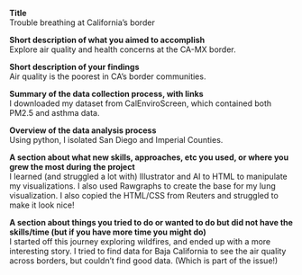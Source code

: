**Title**<br>
Trouble breathing at California’s border

**Short description of what you aimed to accomplish**<br>
Explore air quality and health concerns at the CA-MX border.

**Short description of your findings**<br>
Air quality is the poorest in CA’s border communities.

**Summary of the data collection process, with links**<br>
I downloaded my dataset from CalEnviroScreen, which contained both PM2.5 and asthma data.

**Overview of the data analysis process**<br>
Using python, I isolated San Diego and Imperial Counties.

**A section about what new skills, approaches, etc you used, or where you grew the most during the project**<br>
I learned (and struggled a lot with) Illustrator and AI to HTML to manipulate my visualizations. I also used Rawgraphs to create the base for my lung visualization. I also copied the HTML/CSS from Reuters and struggled to make it look nice!

**A section about things you tried to do or wanted to do but did not have the skills/time (but if you have more time you might do)**<br>
I started off this journey exploring wildfires, and ended up with a more interesting story. I tried to find data for Baja California to see the air quality across borders, but couldn’t find good data. (Which is part of the issue!)
